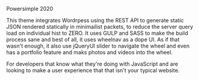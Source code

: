Powersimple 2020

This theme integrates Wordrpess using the REST API to generate static JSON rendered statically in minimailist packets, to reduce the server query load on individual hist to ZERO. It uses GULP and SASS to make the build process sane and best of all, it uses wheelnav as a dope UI. As if that wasn't enough, it also use jQueryUI slider to navigate the wheel and even has a portfolio feature and maks photos and videos into the wheel. 

For developers that know what they're doing with JavaScript and are looking to make a user experience that that isn't your typical website. 